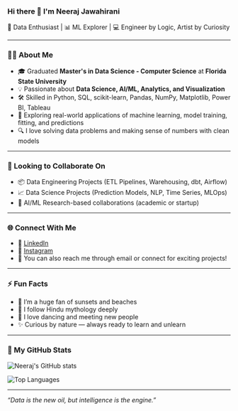 ### Hi there 👋 I'm Neeraj Jawahirani

🚀 Data Enthusiast | 📊 ML Explorer | 💻 Engineer by Logic, Artist by Curiosity

---

### 👨‍🎓 About Me

- 🎓 Graduated **Master's in Data Science - Computer Science** at **Florida State University**
- 💡 Passionate about **Data Science, AI/ML, Analytics, and Visualization**
- 🛠️ Skilled in Python, SQL, scikit-learn, Pandas, NumPy, Matplotlib, Power BI, Tableau
- 🤖 Exploring real-world applications of machine learning, model training, fitting, and predictions
- 🔍 I love solving data problems and making sense of numbers with clean models

---

### 💼 Looking to Collaborate On

- 📦 Data Engineering Projects (ETL Pipelines, Warehousing, dbt, Airflow)
- 📈 Data Science Projects (Prediction Models, NLP, Time Series, MLOps)
- 🤝 AI/ML Research-based collaborations (academic or startup)

---

### 🌐 Connect With Me

- 🔗 [LinkedIn](https://www.linkedin.com/in/neeraj-j-71841a12a/?_l=en_US)
- 📸 [Instagram](https://www.instagram.com/neeraj_jawahirani_/)
- 💬 You can also reach me through email or connect for exciting projects!

---

### ⚡ Fun Facts

- 🌅 I’m a huge fan of sunsets and beaches
- 📖 I follow Hindu mythology deeply
- 🕺 I love dancing and meeting new people
- ✨ Curious by nature — always ready to learn and unlearn

---

### 📌 My GitHub Stats

![Neeraj's GitHub stats](https://github-readme-stats.vercel.app/api?username=neerajj16&show_icons=true&theme=radical)

![Top Languages](https://github-readme-stats.vercel.app/api/top-langs/?username=neerajj16&layout=compact&theme=tokyonight)

---

_“Data is the new oil, but intelligence is the engine.”_

